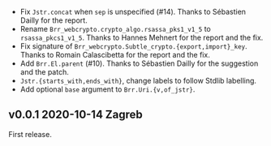 

- Fix `Jstr.concat` when `sep` is unspecified (#14).
  Thanks to Sébastien Dailly for the report.
- Rename `Brr_webcrypto.crypto_algo.rsassa_pks1_v1_5` to `rsassa_pkcs1_v1_5`. 
  Thanks to Hannes Mehnert for the report and the fix.
- Fix signature of `Brr_webcrypto.Subtle_crypto.{export,import}_key`. 
  Thanks to Romain Calascibetta for the report and the fix.
- Add `Brr.El.parent` (#10).
  Thanks to Sébastien Dailly for the suggestion and the patch.
- `Jstr.{starts_with,ends_with}`, change labels to follow Stdlib labelling. 
- Add optional `base` argument to `Brr.Uri.{v,of_jstr}`.

v0.0.1 2020-10-14 Zagreb
------------------------

First release. 
